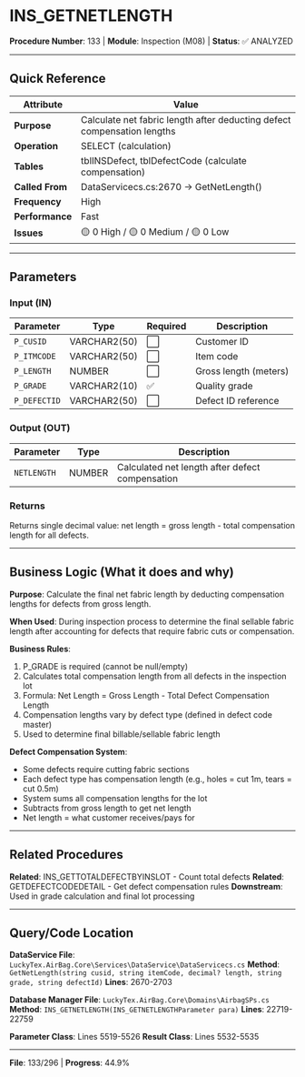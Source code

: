 # INS_GETNETLENGTH

**Procedure Number**: 133 | **Module**: Inspection (M08) | **Status**: ✅ ANALYZED

---

## Quick Reference

| Attribute | Value |
|-----------|-------|
| **Purpose** | Calculate net fabric length after deducting defect compensation lengths |
| **Operation** | SELECT (calculation) |
| **Tables** | tblINSDefect, tblDefectCode (calculate compensation) |
| **Called From** | DataServicecs.cs:2670 → GetNetLength() |
| **Frequency** | High |
| **Performance** | Fast |
| **Issues** | 🟡 0 High / 🟡 0 Medium / 🟡 0 Low |

---

## Parameters

### Input (IN)

| Parameter | Type | Required | Description |
|-----------|------|----------|-------------|
| `P_CUSID` | VARCHAR2(50) | ⬜ | Customer ID |
| `P_ITMCODE` | VARCHAR2(50) | ⬜ | Item code |
| `P_LENGTH` | NUMBER | ⬜ | Gross length (meters) |
| `P_GRADE` | VARCHAR2(10) | ✅ | Quality grade |
| `P_DEFECTID` | VARCHAR2(50) | ⬜ | Defect ID reference |

### Output (OUT)

| Parameter | Type | Description |
|-----------|------|-------------|
| `NETLENGTH` | NUMBER | Calculated net length after defect compensation |

### Returns

Returns single decimal value: net length = gross length - total compensation length for all defects.

---

## Business Logic (What it does and why)

**Purpose**: Calculate the final net fabric length by deducting compensation lengths for defects from gross length.

**When Used**: During inspection process to determine the final sellable fabric length after accounting for defects that require fabric cuts or compensation.

**Business Rules**:
1. P_GRADE is required (cannot be null/empty)
2. Calculates total compensation length from all defects in the inspection lot
3. Formula: Net Length = Gross Length - Total Defect Compensation Length
4. Compensation lengths vary by defect type (defined in defect code master)
5. Used to determine final billable/sellable fabric length

**Defect Compensation System**:
- Some defects require cutting fabric sections
- Each defect type has compensation length (e.g., holes = cut 1m, tears = cut 0.5m)
- System sums all compensation lengths for the lot
- Subtracts from gross length to get net length
- Net length = what customer receives/pays for

---

## Related Procedures

**Related**: INS_GETTOTALDEFECTBYINSLOT - Count total defects
**Related**: GETDEFECTCODEDETAIL - Get defect compensation rules
**Downstream**: Used in grade calculation and final lot processing

---

## Query/Code Location

**DataService File**: `LuckyTex.AirBag.Core\Services\DataService\DataServicecs.cs`
**Method**: `GetNetLength(string cusid, string itemCode, decimal? length, string grade, string defectId)`
**Lines**: 2670-2703

**Database Manager File**: `LuckyTex.AirBag.Core\Domains\AirbagSPs.cs`
**Method**: `INS_GETNETLENGTH(INS_GETNETLENGTHParameter para)`
**Lines**: 22719-22759

**Parameter Class**: Lines 5519-5526
**Result Class**: Lines 5532-5535

---

**File**: 133/296 | **Progress**: 44.9%
